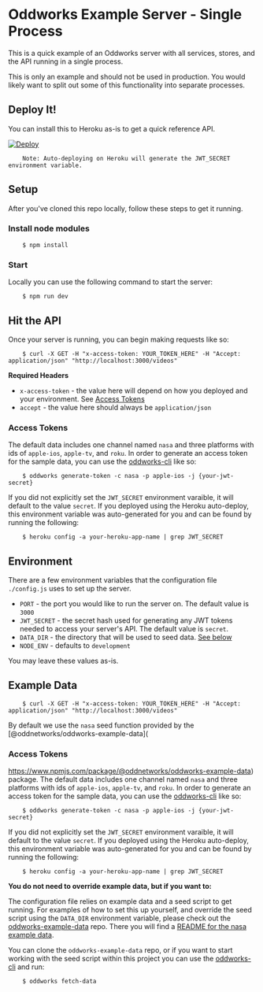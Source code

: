 # Oddworks Example Server - Single Process

This is a quick example of an Oddworks server with all services, stores, and the API running in a single process.

This is only an example and should not be used in production. You would likely want to split out some of this functionality into separate processes.

## Deploy It!

You can install this to Heroku as-is to get a quick reference API.

[![Deploy](https://www.herokucdn.com/deploy/button.svg)](https://heroku.com/deploy)

		Note: Auto-deploying on Heroku will generate the JWT_SECRET environment variable.

## Setup

After you've cloned this repo locally, follow these steps to get it running.

### Install node modules

		$ npm install

### Start

Locally you can use the following command to start the server:

		$ npm run dev

## Hit the API

Once your server is running, you can begin making requests like so:

		$ curl -X GET -H "x-access-token: YOUR_TOKEN_HERE" -H "Accept: application/json" "http://localhost:3000/videos"

__Required Headers__

- `x-access-token` - the value here will depend on how you deployed and your environment. See [Access Tokens](#access-tokens)
- `accept` - the value here should always be `application/json`

### Access Tokens

The default data includes one channel named `nasa` and three platforms with ids of `apple-ios`, `apple-tv`, and `roku`. In order to generate an access token for the sample data, you can use the [oddworks-cli](https://www.npmjs.com/package/@oddnetworks/oddworks-cli) like so:

		$ oddworks generate-token -c nasa -p apple-ios -j {your-jwt-secret}

If you did not explicitly set the `JWT_SECRET` environment varaible, it will default to the value `secret`. If you deployed using the Heroku auto-deploy, this environment variable was auto-generated for you and can be found by running the following:

		$ heroku config -a your-heroku-app-name | grep JWT_SECRET

## Environment

There are a few environment variables that the configuration file `./config.js` uses to set up the server.

- `PORT` - the port you would like to run the server on. The default value is `3000`
- `JWT_SECRET` - the secret hash used for generating any JWT tokens needed to access your server's API. The default value is `secret`.
- `DATA_DIR` - the directory that will be used to seed data. [See below](#example-data)
- `NODE_ENV` - defaults to `development`

You may leave these values as-is.

## Example Data


		$ curl -X GET -H "x-access-token: YOUR_TOKEN_HERE" -H "Accept: application/json" "http://localhost:3000/videos"
By default we use the `nasa` seed function provided by the [@oddnetworks/oddworks-example-data](
### Access Tokens
https://www.npmjs.com/package/@oddnetworks/oddworks-example-data) package.
The default data includes one channel named `nasa` and three platforms with ids of `apple-ios`, `apple-tv`, and `roku`. In order to generate an access token for the sample data, you can use the [oddworks-cli](https://www.npmjs.com/package/@oddnetworks/oddworks-cli) like so:

		$ oddworks generate-token -c nasa -p apple-ios -j {your-jwt-secret}

If you did not explicitly set the `JWT_SECRET` environment varaible, it will default to the value `secret`. If you deployed using the Heroku auto-deploy, this environment variable was auto-generated for you and can be found by running the following:

		$ heroku config -a your-heroku-app-name | grep JWT_SECRET



__You do not need to override example data, but if you want to:__

The configuration file relies on example data and a seed script to get running. For examples of how to set this up yourself, and override the seed script using the `DATA_DIR` environment variable, please check out the [oddworks-example-data](https://github.com/oddnetworks/oddworks-example-data) repo. There you will find a [README for the nasa example data](https://github.com/oddnetworks/oddworks-example-data/tree/master/nasa).

You can clone the `oddworks-example-data` repo, or if you want to start working with the seed script within this project you can use the [oddworks-cli](https://www.npmjs.com/package/@oddnetworks/oddworks-cli) and run:

		$ oddworks fetch-data
